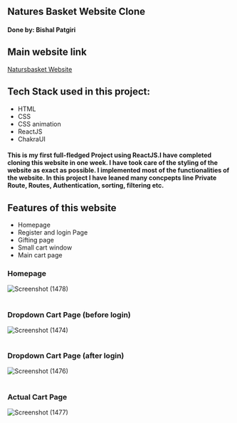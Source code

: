 ## Natures Basket Website Clone
#### Done by: Bishal Patgiri
## Main website link
[Natursbasket Website](https://www.naturesbasket.co.in/)
## Tech Stack used in this project:
- HTML
- CSS
- CSS animation
- ReactJS
- ChakraUI
#### This is my first full-fledged Project using ReactJS.I have completed cloning this website in one week. I have took care of the styling of the website as exact as possible. I implemented most of the functionalities of the website. In this project I have leaned many concpepts line Private Route, Routes, Authentication, sorting, filtering etc.
## Features of this website
- Homepage
- Register and login Page
- Gifting page
- Small cart window
- Main cart page

### Homepage
![Screenshot (1478)](https://user-images.githubusercontent.com/103960628/198090451-5338ca63-2ed5-4160-ac99-04b0adae18c9.png)
#

### Dropdown Cart Page (before login)
![Screenshot (1474)](https://user-images.githubusercontent.com/103960628/199081666-5925e313-a79b-4e00-9356-979b806bbac6.png)
#

### Dropdown Cart Page (after login)
![Screenshot (1476)](https://user-images.githubusercontent.com/103960628/199081980-c95f4e69-16de-4049-a67f-73980f083a4c.png)

#
### Actual Cart Page
![Screenshot (1477)](https://user-images.githubusercontent.com/103960628/199082620-5475c778-942a-4f42-86e0-fcc88b26d35a.png)

